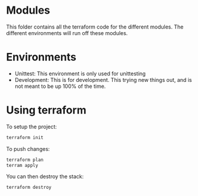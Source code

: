 # Modules

This folder contains all the terraform code for the different modules.
The different environments will run off these modules.

# Environments

- Unittest: This environment is only used for unittesting
- Development: This is for development.
This trying new things out, and is not meant to be up 100% of the time.


# Using terraform

To setup the project:
```bash
terraform init
```
To push changes:
```bash
terraform plan
terram apply
```

You can then destroy the stack:
```bash
terraform destroy
```
